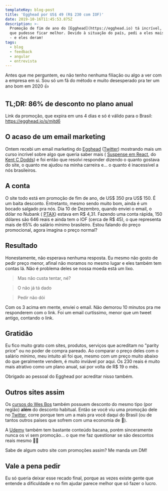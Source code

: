 ```yaml
---
templateKey: blog-post
title: 'Egghead por US$ 49 (R$ 230 com IOF)'
date: 2019-10-16T11:45:53.875Z
description: >-
  Promoção de fim de ano do [Egghead](https://egghead.io) tá incrível, mas achei
  que pudesse ficar melhor. Devido à situação do país, pedi a eles mais desconto
  - e eles deram!
tags:
  - blog
  - feedback
  - angular
  - entrevista
---
```


Antes que me perguntem, eu não tenho nenhuma filiação ou algo a ver com a
empresa em si. Sou só um fã do método e muito desesperado pra ter um ano bom em
2020 👍

## TL;DR: 86% de desconto no plano anual

Link da promoção, que expira em uns 4 dias e só é válido para o Brasil:
https://egghead.io/s/mjtd6

## O acaso de um email marketing

Ontem recebi um email marketing do [Egghead](https://egghead.io)
([Twitter](https://twitter.com/eggheadio)) mostrando mais um curso incrível
sobre algo que queria saber mais (
[Suspense em React](https://egghead.io/courses/use-suspense-to-simplify-your-async-ui), do [Kent C Dodds](https://twitter.com/kentcdodds)) e foi então que resolvi
responder dizendo o quanto gostava do site, o quanto me ajudou na minha
carreira e... o quanto é inacessível a nós brasileiros.

## A conta

O site todo está em promoção de fim de ano, de US$ 350 pra US$ 150. É um baita
desconto. Entretanto, mesmo sendo muito bom, ainda é um bocado salgado
pra nós. Dia 10 de Dezembro, quando enviei o email, o dólar no Nubank (
[PTAX](https://pt.wikipedia.org/wiki/Ptax)) estava em R$ 4,31. Fazendo uma
conta rápida, 150 dólares são 646 reais e ainda tem o IOF (cerca de R$ 45), o
que representa mais de 65% do salário mínimo brasileiro. Estou falando do
preço promocional, agora imagina o preço normal?

## Resultado

Honestamente, não esperava nenhuma resposta. Eu mesmo não gosto de pedir
preço menor, afinal não moramos no mesmo lugar e eles também tem contas lá.
Não é problema deles se nossa moeda está um lixo.

> Mas não custa tentar, né?

> O não já tá dado

> Pedir não dói

Com os 3 acima em mente, enviei o email. Não demorou 10 minutos pra me
responderem com o link. Foi um email curtíssimo, menor que um tweet
antigo, contando o link.

## Gratidão

Eu fico muito grato com sites, produtos, serviços que acreditam no
"parity price" ou no poder de compra pareado. Ao comparar o preço deles com o
salário mínimo, meu intuito ali foi que, mesmo com um preço muito abaixo do
que geralmente vendem, é muito inviável por aqui. Os 230 reais é muito mais
atrativo como um plano anual, sai por volta de R\$ 19 o mês.

Obrigado ao pessoal do Egghead por acreditar nisso também.

## Outros sites assim

Os [cursos do Wes Bos](https://wesbos.com/courses/) também possuem desconto
do mesmo tipo (por região) **além** do desconto habitual. Então se você viu
uma promoção dele no [Twitter](https://twitter.com/wesbos), corre porque tem
um a mais pra você daqui do Brasil (ou de tantos outros países que sofrem com
uma economia de 💩).

A [Udemy](https://www.udemy.com/) também tem bastante conteúdo bacana, porém
sinceramente nunca os vi sem promoção... o que me faz questionar se são
descontos reais mesmo 🤷‍♂

Sabe de algum outro site com promoções assim? Me manda um DM!

## Vale a pena pedir

Eu só queria deixar esse recado final, porque as vezes existe gente que
entende a dificuldade e no fim ajudar parece melhor que só fazer o lucro.
